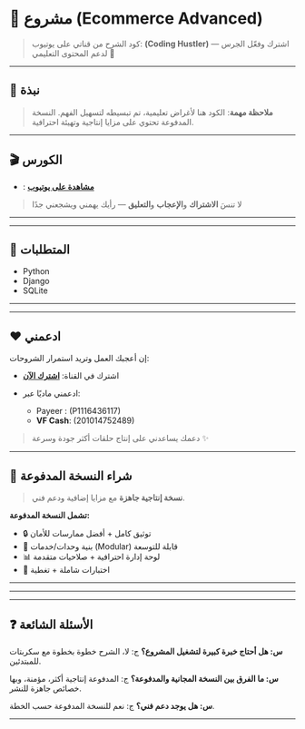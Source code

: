 # 🎥 مشروع (Ecommerce Advanced)

> كود الشرح من قناتي على يوتيوب: **(Coding Hustler)** — اشترك وفعّل الجرس لدعم المحتوى التعليمي 💙

---

## 📌 نبذة

> **ملاحظة مهمة**: الكود هنا لأغراض تعليمية، تم تبسيطه لتسهيل الفهم. النسخة المدفوعة تحتوي على مزايا إنتاجية وتهيئة احترافية.

---

## 🎬 الكورس

* : **[مشاهدة على يوتيوب](https://www.youtube.com/playlist?list=PLvtTQgdKpdiCR5jbUaJZC7GCghCTKeHsy)**

> لا تنسَ **الاشتراك** و**الإعجاب** و**التعليق** — رأيك يهمني ويشجعني جدًا 

---

---

## 🧩 المتطلبات

* Python&#x20;
* Django&#x20;
* SQLite

---

---

## ❤️ ادعمني ️

إن أعجبك العمل وتريد استمرار الشروحات:

* اشترك في القناة: **[اشترك الآن](https://www.youtube.com/@Coding-Hustler)**
* ادعمني ماديًا عبر:

  * Payeer : (P1116436117)
  * **VF Cash**: (201014752489)

> دعمك يساعدني على إنتاج حلقات أكثر جودة وسرعة ✨

---

## 🛒 شراء النسخة المدفوعة

> **نسخة إنتاجية جاهزة** مع مزايا إضافية ودعم فني.

**تشمل النسخة المدفوعة:**

* 🔒 توثيق كامل + أفضل ممارسات للأمان
* 🧱 بنية وحدات/خدمات (Modular) قابلة للتوسعة
* 📊 لوحة إدارة احترافية + صلاحيات متقدمة
* 🧪 اختبارات شاملة + تغطية

---

---

---

## ❓ الأسئلة الشائعة

**س: هل أحتاج خبرة كبيرة لتشغيل المشروع؟**
ج: لا، الشرح خطوة بخطوة مع سكربتات للمبتدئين.

**س: ما الفرق بين النسخة المجانية والمدفوعة؟**
ج: المدفوعة إنتاجية أكثر، مؤمنة، وبها خصائص جاهزة للنشر.

**س: هل يوجد دعم فني؟**
ج: نعم للنسخة المدفوعة حسب الخطة.

---

